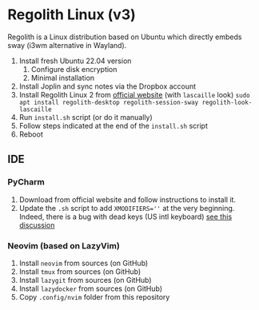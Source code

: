# Regolith Linux (v3)

Regolith is a Linux distribution based on Ubuntu which directly embeds sway (i3wm alternative in Wayland).

1. Install fresh Ubuntu 22.04 version
    1. Configure disk encryption
    2. Minimal installation
2. Install Joplin and sync notes via the Dropbox account
3. Install Regolith Linux 2 from [official website](https://regolith-desktop.com) (with `lascaille` look)
   `sudo apt install regolith-desktop regolith-session-sway regolith-look-lascaille`
4. Run `install.sh` script (or do it manually)
5. Follow steps indicated at the end of the `install.sh` script
6. Reboot

## IDE

### PyCharm

1. Download from official website and follow instructions to install it.
2. Update the `.sh` script to add `XMODIFIERS=''` at the very beginning.
  Indeed, there is a bug with dead keys (US intl keyboard)
  [see this discussion](https://youtrack.jetbrains.com/issue/IDEA-59679/Cannot-type-dead-keys-in-Linux) 

### Neovim (based on LazyVim)

1. Install `neovim` from sources (on GitHub)
2. Install `tmux` from sources (on GitHub)
3. Install `lazygit` from sources (on GitHub)
4. Install `lazydocker` from sources (on GitHub)
5. Copy `.config/nvim` folder from this repository
